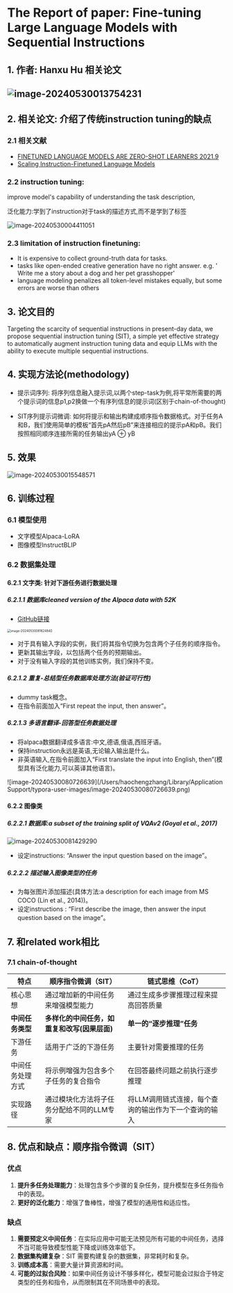 # The Report of paper: Fine-tuning Large Language Models with Sequential Instructions

## 1. 作者: Hanxu Hu 相关论文

##  ![image-20240530013754231](https://p.ipic.vip/fmuon3.png)

## 2. 相关论文: 介绍了传统instruction tuning的缺点

### 2.1 相关文献

- [FINETUNED LANGUAGE MODELS ARE ZERO-SHOT LEARNERS 2021.9](https://arxiv.org/pdf/2109.01652)
- [Scaling Instruction-Finetuned Language Models](https://arxiv.org/pdf/2210.11416)

### 2.2 instruction tuning:

improve model's capability of understanding the task description,

泛化能力:学到了instruction对于task的描述方式,而不是学到了标签

![image-20240530004411051](https://p.ipic.vip/2ktfpd.png)

### 2.3 limitation of instruction finetuning:

- It is expensive to collect ground-truth data for tasks.
- tasks like open-ended creative generation have no right answer. e.g. ' Write me a story about a dog and her pet grasshopper'
- language modeling penalizes all token-level mistakes equally, but some errors are worse than others

## 3. 论文目的

Targeting the scarcity of sequential instructions in present-day data, we propose sequential instruction tuning (SIT), a simple yet effective strategy to automatically augment instruction tuning data and equip LLMs with the ability to execute multiple sequential instructions.

## 4. 实现方法论(methodology)

- 提示词序列: 将序列信息融入提示词,以两个step-task为例,将平常所需要的两个提示词的信息p1,p2换做一个有序列信息的提示词(区别于chain-of-thought)
  
- SIT序列提示词微调: 如何将提示和输出构建成顺序指令数据格式。对于任务A和B，我们使用简单的模板“首先pA然后pB”来连接相应的提示pA和pB。我们按照相同顺序连接所需的任务输出yA ⊕ yB

## 5. 效果

![image-20240530015548571](https://p.ipic.vip/g0u91w.png)

## 6. 训练过程

### 6.1 模型使用

- 文字模型Alpaca-LoRA
- 图像模型InstructBLIP

### 6.2 数据集处理

#### 6.2.1 文字类: 针对下游任务进行数据处理

##### 6.2.1.1 数据库cleaned version of the Alpaca data with 52K
- [GitHub链接](https://github.com/gururise/AlpacaDataCleaned)

<img src="https://p.ipic.vip/xg7ecj.png" alt="image-20240530081624840" style="zoom:50%;" />

- 对于具有输入字段的实例，我们将其指令切换为包含两个子任务的顺序指令。
- 更新其输出字段，以包括两个任务的预期输出。
- 对于没有输入字段的其他训练实例，我们保持不变。

##### 6.2.1.2 重复-总结型任务数据库处理方法(验证可行性)

- dummy task概念。
- 在指令前面加入“First repeat the input, then answer”。

##### 6.2.1.3 多语言翻译-回答型任务数据处理

- 将alpaca数据翻译成多语言:中文,德语,俄语,西班牙语。
- 保持instruction永远是英语,无论输入输出是什么。
- 非英语输入,在指令前面加入“First translate the input into English, then”(模型具有泛化能力,可以英译其他语言)。

![image-20240530080726639](/Users/haochengzhang/Library/Application Support/typora-user-images/image-20240530080726639.png)

#### 6.2.2 图像类

##### 6.2.2.1 数据库:a subset of the training split of VQAv2 (Goyal et al., 2017)

![image-20240530081429290](https://p.ipic.vip/m0wqcj.png)

- 设定instructions: “Answer the input question based on the image”。

##### 6.2.2.2 描述输入图像类型的任务

- 为每张图片添加描述(具体方法:a description for each image from MS COCO (Lin et al., 2014))。
- 设定instructions :  “First describe the image, then answer the input question based on the image”。

## 7. 和related work相比

### 7.1 chain-of-thought 

| 特点             | 顺序指令微调（SIT）                          | 链式思维（CoT）                                       |
| ---------------- | -------------------------------------------- | ----------------------------------------------------- |
| 核心思想         | 通过增加新的中间任务来增强模型能力           | 通过生成多步骤推理过程来提高回答质量                  |
| **中间任务类型** | **多样化的中间任务，如重复和改写(因果层面)** | **单一的“逐步推理”任务**                              |
| 下游任务         | 适用于广泛的下游任务                         | 主要针对需要推理的任务                                |
| 中间任务处理方式 | 将示例增强为包含多个子任务的复合指令         | 在回答最终问题之前执行逐步推理                        |
| 实现路径         | 通过模块化方法将子任务分配给不同的LLM专家    | 将LLM调用链式连接，每个查询的输出作为下一个查询的输入 |

## 8. 优点和缺点：顺序指令微调（SIT）

### 优点

1. **提升多任务处理能力**：处理包含多个步骤的复杂任务，提升模型在多任务指令中的表现。
2. **更好的泛化能力**：增强了鲁棒性，增强了模型的通用性和适应性。

### 缺点

1. **需要预定义中间任务**：在实际应用中可能无法预见所有可能的中间任务，选择不当可能导致模型性能下降或训练效率低下。
2. **数据集构建复杂**：SIT 需要构建复杂的数据集，非常耗时和复杂。
3. **训练成本高**：需要大量计算资源和时间。
4. **可能的过拟合风险**：如果中间任务设计不够多样化，模型可能会过拟合于特定类型的任务和指令，从而限制其在不同场景中的表现。

